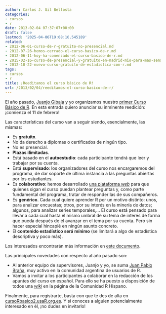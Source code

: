 ```yaml
---
author: Carlos J. Gil Bellosta
categories:
- cursos
- r
date: 2013-02-04 07:37:07+00:00
draft: false
lastmod: '2025-04-06T19:08:16.545189'
related:
- 2012-06-01-curso-de-r-gratuito-no-presencial.md
- 2012-07-26-hemos-cerrado-el-curso-basico-de-r.md
- 2012-06-11-hoy-ha-comenzado-el-curso-basico-de-r.md
- 2015-02-16-curso-de-presencial-y-gratuito-en-madrid-mio-para-mas-senas.md
- 2012-10-22-nuevo-curso-gratuito-de-estadistica-con-r.md
tags:
- cursos
- r
title: ¡Reeditamos el curso básico de R!
url: /2013/02/04/reeditamos-el-curso-basico-de-r/
---
```


El año pasado, [Juanjo Gibaja](http://jjgibaja.net/) y yo organizamos nuestro [primer Curso Básico de R](https://datanalytics.com/2012/06/01/curso-de-r-gratuito-no-presencial/). En esta entrada quiero anunciar su inminente reedición: ¡comienza el 11 de febrero!

Las características del curso van a seguir siendo, esencialmente, las mismas:

* Es **gratuito**.
* No da derecho a diplomas o certificados de ningún tipo.
* No es presencial.
* **Plazas ilimitadas**.
* Está basado en el **autoestudio**: cada participante tendrá que leer y trabajar por su cuenta.
* Está **supervisado**: los organizadores del curso  nos encargaremos del programa, de dar soporte de última instancia a las preguntas abiertas por los estudiantes.
* Es **colaborativo**: hemos desarrollado [una plataforma _web_](http://cursorbasico2.usar.org.es/) para que quienes sigan el curso puedan plantear preguntas y, como parte fundamental del programa, tratar de responder las de sus compañeros.
* Es **genérico**. Cada cual quiere aprender R por un motivo distinto: unos, para analizar encuestas; otros, por su interés en la minería de datos; algunos, para analizar series temporales,... El curso está pensado para llevar a cada cual hasta el mismo umbral de su tema de interés de forma que pueda después de él avanzar en el tema por su cuenta. Pero sin hacer especial hincapié en ningún asunto concreto.
* El **contenido estadístico será mínimo** (se limitará a algo de estadística descriptiva y poco más).

Los interesados encontrarán más información en [este documento](https://docs.google.com/document/d/1UJgDM3tSZLwPKbtAS9XVaLlrKiFpUDhwvYXCznLI48w/edit?usp=sharing).

Las principales novedades con respecto al año pasado son:

* Al anterior equipo de supervisores, Juanjo y yo, se suma [Juan Pablo Braña](http://fractaltec.org/), muy activo en la comunidad argentina de usuarios de R.
* Vamos a invitar a los participantes a colaborar en la redacción de los apuntes del curso en español. Para ello se ha puesto a disposición de todos una [_wiki_](http://r-es.org/Curso+R+B%C3%A1sico) en la página de la Comunidad R Hispano.

Finalmente, para registrarte, basta con que te des de alta en [cursoRbasico2.usaR.org.es](http://cursorbasico2.usar.org.es/). Y si conoces a alguien potencialmente interesado en él, ¡no dudes en invitarlo!